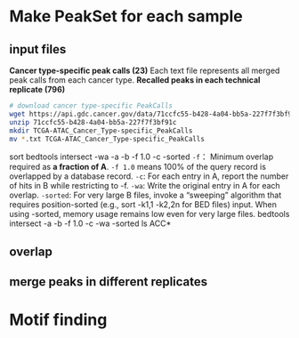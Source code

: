
# Make PeakSet for each sample
## input files
**Cancer type-specific peak calls (23)**
Each text file represents all merged peak calls from each cancer type. 
**Recalled peaks in each technical replicate (796)**
```bash
# download cancer type-specific PeakCalls
wget https://api.gdc.cancer.gov/data/71ccfc55-b428-4a04-bb5a-227f7f3bf91c
unzip 71ccfc55-b428-4a04-bb5a-227f7f3bf91c
mkdir TCGA-ATAC_Cancer_Type-specific_PeakCalls
mv *.txt TCGA-ATAC_Cancer_Type-specific_PeakCalls
```
sort
bedtools intersect -wa -a -b -f 1.0 -c -sorted
`-f`： Minimum overlap required as **a fraction of A**. `-f 1.0` means 100% of the query record is overlapped by a database record.
`-c`: For each entry in A, report the number of hits in B while restricting to -f.
`-wa`: Write the original entry in A for each overlap.
`-sorted`: For very large B files, invoke a “sweeping” algorithm that requires position-sorted (e.g.,  sort  -k1,1  -k2,2n  for BED files) input. When using -sorted, memory usage remains low even for very large files.
bedtools intersect -a -b -f 1.0 -c -wa -sorted
ls ACC*

## overlap
## merge peaks in different replicates
# Motif finding


<!--stackedit_data:
eyJoaXN0b3J5IjpbLTEyOTMxOTM0NDksMzQ5MDgzMDQ0XX0=
-->